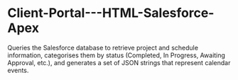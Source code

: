 # Client-Portal---HTML-Salesforce-Apex
Queries the Salesforce database to retrieve project and schedule information, categorises them by status (Completed, In Progress, Awaiting Approval, etc.), and generates a set of JSON strings that represent calendar events.

